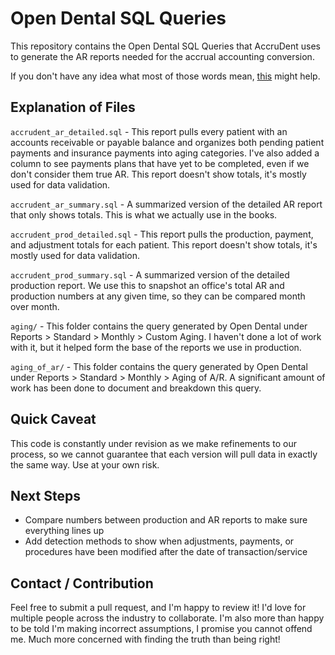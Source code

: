 # Open Dental SQL Queries

This repository contains the Open Dental SQL Queries that AccruDent uses to generate the AR reports needed for the accrual accounting conversion.  

If you don't have any idea what most of those words mean, [this](https://www.accrudent.com/accrual-accounting) might help. 

## Explanation of Files

`accrudent_ar_detailed.sql` - This report pulls every patient with an accounts receivable or payable balance and organizes both pending patient payments and insurance payments into aging categories. I've also added a column to see payments plans that have yet to be completed, even if we don't consider them true AR. This report doesn't show totals, it's mostly used for data validation. 

`accrudent_ar_summary.sql` - A summarized version of the detailed AR report that only shows totals. This is what we actually use in the books. 

`accrudent_prod_detailed.sql` - This report pulls the production, payment, and adjustment totals for each patient. This report doesn't show totals, it's mostly used for data validation. 

`accrudent_prod_summary.sql` - A summarized version of the detailed production report. We use this to snapshot an office's total AR and production numbers at any given time, so they can be compared month over month. 

`aging/` - This folder contains the query generated by Open Dental under Reports > Standard > Monthly > Custom Aging. I haven't done a lot of work with it, but it helped form the base of the reports we use in production. 

`aging_of_ar/` - This folder contains the query generated by Open Dental under Reports > Standard > Monthly > Aging of A/R. A significant amount of work has been done to document and breakdown this query. 

## Quick Caveat

This code is constantly under revision as we make refinements to our process, so we cannot guarantee that each version will pull data in exactly the same way. Use at your own risk. 

## Next Steps

* Compare numbers between production and AR reports to make sure everything lines up
* Add detection methods to show when adjustments, payments, or procedures have been modified after the date of transaction/service

## Contact / Contribution

Feel free to submit a pull request, and I'm happy to review it! I'd love for multiple people across the industry to collaborate. I'm also more than happy to be told I'm making incorrect assumptions, I promise you cannot offend me. Much more concerned with finding the truth than being right!